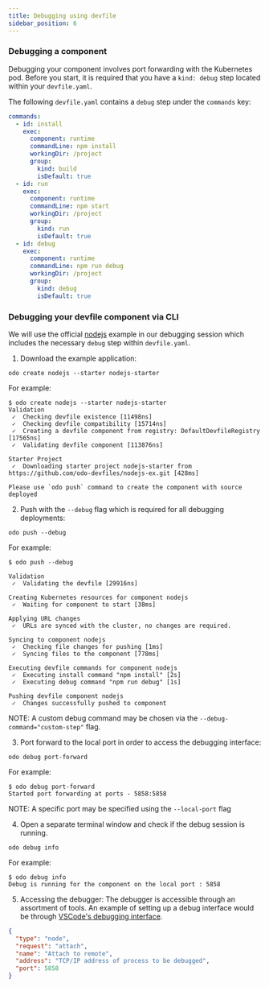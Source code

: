 ```yaml
---
title: Debugging using devfile
sidebar_position: 6
---
```

### Debugging a component

Debugging your component involves port forwarding with the Kubernetes pod. Before you start, it is required that you have a `kind: debug` step located within your `devfile.yaml`.

The following `devfile.yaml` contains a `debug` step under the `commands` key:

```yaml
commands:
  - id: install
    exec:
      component: runtime
      commandLine: npm install
      workingDir: /project
      group:
        kind: build
        isDefault: true
  - id: run
    exec:
      component: runtime
      commandLine: npm start
      workingDir: /project
      group:
        kind: run
        isDefault: true
  - id: debug
    exec:
      component: runtime
      commandLine: npm run debug
      workingDir: /project
      group:
        kind: debug
        isDefault: true
```

### Debugging your devfile component via CLI

We will use the official [nodejs](https://github.com/odo-devfiles/registry/tree/master/devfiles/nodejs) example in our debugging session which includes the necessary `debug` step within `devfile.yaml`.

1. Download the example application:
  ```shell
  odo create nodejs --starter nodejs-starter
  ```
  For example:
  ```shell
  $ odo create nodejs --starter nodejs-starter
  Validation
   ✓  Checking devfile existence [11498ns]
   ✓  Checking devfile compatibility [15714ns]
   ✓  Creating a devfile component from registry: DefaultDevfileRegistry [17565ns]
   ✓  Validating devfile component [113876ns]
  
  Starter Project
   ✓  Downloading starter project nodejs-starter from https://github.com/odo-devfiles/nodejs-ex.git [428ms]
  
  Please use `odo push` command to create the component with source deployed
  ```

2. Push with the `--debug` flag which is required for all debugging deployments:
  ```shell
  odo push --debug
  ```
  For example:
  ```shell
  $ odo push --debug
  
  Validation
   ✓  Validating the devfile [29916ns]
  
  Creating Kubernetes resources for component nodejs
   ✓  Waiting for component to start [38ms]
  
  Applying URL changes
   ✓  URLs are synced with the cluster, no changes are required.
  
  Syncing to component nodejs
   ✓  Checking file changes for pushing [1ms]
   ✓  Syncing files to the component [778ms]
  
  Executing devfile commands for component nodejs
   ✓  Executing install command "npm install" [2s]
   ✓  Executing debug command "npm run debug" [1s]
  
  Pushing devfile component nodejs
   ✓  Changes successfully pushed to component
  
  ```
  NOTE: A custom debug command may be chosen via the `--debug-command="custom-step"` flag.

3. Port forward to the local port in order to access the debugging interface:
  ```shell
  odo debug port-forward
  ```
  For example:
  ```shell
  $ odo debug port-forward
  Started port forwarding at ports - 5858:5858
  ```

  NOTE: A specific port may be specified using the `--local-port` flag

4. Open a separate terminal window and check if the debug session is running.
  ```shell
  odo debug info
  ```
  
  For example:
  ```shell
  $ odo debug info
  Debug is running for the component on the local port : 5858
  ```

5. Accessing the debugger:
   The debugger is accessible through an assortment of tools. An example of setting up a debug interface would be through [VSCode's debugging interface](https://code.visualstudio.com/docs/nodejs/nodejs-debugging#_remote-debugging).

  ```json
  {
    "type": "node",
    "request": "attach",
    "name": "Attach to remote",
    "address": "TCP/IP address of process to be debugged",
    "port": 5858
  }
  ```